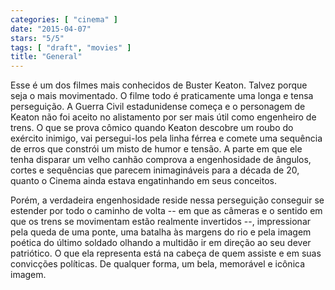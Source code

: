 ```yaml
---
categories: [ "cinema" ]
date: "2015-04-07"
stars: "5/5"
tags: [ "draft", "movies" ]
title: "General"
---
```

Esse é um dos filmes mais conhecidos de Buster Keaton. Talvez porque
seja o mais movimentado. O filme todo é praticamente uma longa e tensa
perseguição. A Guerra Civil estadunidense começa e o personagem de
Keaton não foi aceito no alistamento por ser mais útil como engenheiro
de trens. O que se prova cômico quando Keaton descobre um roubo do
exército inimigo, vai persegui-los pela linha férrea e comete uma
sequência de erros que constrói um misto de humor e tensão. A parte
em que ele tenha disparar um velho canhão comprova a engenhosidade de
ângulos, cortes e sequências que parecem inimagináveis para a década
de 20, quanto o Cinema ainda estava engatinhando em seus conceitos.

Porém, a verdadeira engenhosidade reside nessa perseguição conseguir se
estender por todo o caminho de volta -- em que as câmeras e o sentido em
que os trens se movimentam estão realmente invertidos --, impressionar
pela queda de uma ponte, uma batalha às margens do rio e pela imagem
poética do último soldado olhando a multidão ir em direção ao
seu dever patriótico. O que ela representa está na cabeça de quem
assiste e em suas convicções políticas. De qualquer forma, um bela,
memorável e icônica imagem.
